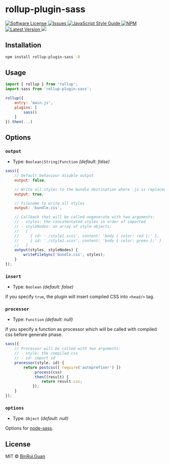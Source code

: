 rollup-plugin-sass
=====

<p>
    <a href="LICENSE">
        <img src="https://img.shields.io/badge/license-MIT-brightgreen.svg" alt="Software License" />
    </a>
    <a href="https://github.com/differui/rollup-plugin-sass/issues">
        <img src="https://img.shields.io/github/issues/differui/rollup-plugin-sass.svg" alt="Issues" />
    </a>
    <a href="http://standardjs.com/">
        <img src="https://img.shields.io/badge/code%20style-standard-brightgreen.svg" alt="JavaScript Style Guide" />
    </a>
    <a href="https://npmjs.org/package/rollup-plugin-sass">
        <img src="https://img.shields.io/npm/v/rollup-plugin-sass.svg?style=flat-squar" alt="NPM" />
    </a>
    <a href="https://github.com/differui/rollup-plugin-sass/releases">
        <img src="https://img.shields.io/github/release/differui/rollup-plugin-sass.svg" alt="Latest Version" />
    </a>
    <a href="https://travis-ci.org/differui/rollup-plugin-sass">
        <img src="https://travis-ci.org/differui/rollup-plugin-sass.svg?branch=master" />
    </a>
</p>

## Installation

```bash
npm install rollup-plugin-sass -D
```

## Usage

```js
import { rollup } from 'rollup';
import sass from 'rollup-plugin-sass';

rollup({
    entry: 'main.js',
    plugins: [
        sass()
    ]
}).then(...)
```

## Options

### `output`

+ Type: `Boolean|String|Function` _(default: false)_

```js
sass({
    // Default behaviour disable output
    output: false,

    // Write all styles to the bundle destination where .js is replaced by .css
    output: true,

    // Filename to write all styles
    output: 'bundle.css',

    // Callback that will be called ongenerate with two arguments:
    // - styles: the concatentated styles in order of imported
    // - styleNodes: an array of style objects:
    //   [
    //     { id: './style1.scss', content: 'body { color: red };' },
    //     { id: './style2.scss', content: 'body { color: green };' }
    //   ]
    output(styles, styleNodes) {
        writeFileSync('bundle.css', styles);
    }
});
```

### `insert`

+ Type: `Boolean` _(default: false)_

If you specify `true`, the plugin will insert compiled CSS into `<head/>` tag.

### `processor`

+ Type: `Function` _(default: null)_

If you specify a function as processor which will be called with compiled css before generate phase.

```js
sass({
    // Processor will be called with two arguments:
    // - style: the compiled css
    // - id: import id
    processor(style, id) {
        return postcss([ require('autoprefixer') ])
            .process(css)
            .then((result) {
                return result.css;
            });
    }
});
```

### `options`

+ Type: `Object` _(default: null)_

Options for [node-sass](https://github.com/sass/node-sass#options).

## License

MIT &copy; [BinRui.Guan](mailto:differui@gmail.com)
